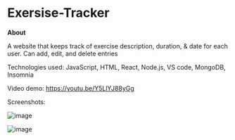 # Exersise-Tracker

**About**

A website that keeps track of exercise description, duration, & date for each user. Can add, edit, and delete entries

Technologies used: JavaScript, HTML, React, Node.js, VS code, MongoDB, Insomnia

Video demo: https://youtu.be/Y5LlYJ88yGg

Screenshots:

![image](https://user-images.githubusercontent.com/44077833/139471840-aa2cab2e-cf20-4735-88d0-428ce73cac1b.png)

![image](https://user-images.githubusercontent.com/44077833/139471908-5d4f3194-f4ca-414c-ad28-c62de4553cf4.png)

